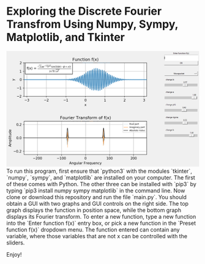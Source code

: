 # Exploring the Discrete Fourier Transfrom Using Numpy, Sympy, Matplotlib, and Tkinter
<img src="https://raw.githubusercontent.com/marl0ny/dft-toy/master/screenshot.png" />
To run this program, first ensure that `python3` with the modules `tkinter`, `numpy`, `sympy`, and `matplotlib` 
are installed on your computer. The first of these comes with Python. The other three can be installed with
`pip3` by typing `pip3 install numpy sympy matplotlib` in the command line. Now clone or download this
repository and run the file `main.py`. You should obtain a GUI with two graphs and GUI controls on the right side.
The top graph displays the function in position space, while the bottom graph displays its Fourier transform.
To enter a new function, type a new function into the `Enter function f(x)` entry box, or pick a new function
in the `Preset function f(x)` dropdown menu. The function entered can contain any variable, where those
variables that are not x can be controlled with the sliders.

Enjoy!

